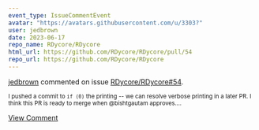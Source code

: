 ```yaml
---
event_type: IssueCommentEvent
avatar: "https://avatars.githubusercontent.com/u/3303?"
user: jedbrown
date: 2023-06-17
repo_name: RDycore/RDycore
html_url: https://github.com/RDycore/RDycore/pull/54
repo_url: https://github.com/RDycore/RDycore
---
```


<a href='https://github.com/jedbrown' target='_blank'>jedbrown</a> commented on issue <a href='https://github.com/RDycore/RDycore/pull/54' target='_blank'>RDycore/RDycore#54</a>.

<small>I pushed a commit to `if (0)` the printing -- we can resolve verbose printing in a later PR. I think this PR is ready to merge when @bishtgautam approves....</small>

<a href='https://github.com/RDycore/RDycore/pull/54' target='_blank'>View Comment</a>